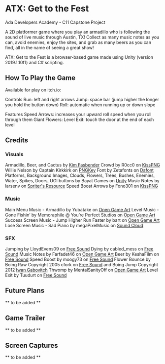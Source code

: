 # ATX: Get to the Fest
Ada Developers Academy - C11 Capstone Project

A 2D platformer game where you play an armadillo who is following the sound of live music through Austin, TX! Collect as many music notes as you can, avoid enemies, enjoy the sites, and grab as many beers as you can find, all in the name of seeing a great show! 

ATX: Get to the Fest is a browser-based game made using Unity (version 2019.1.10f1) and C# scripting.

## How To Play the Game

Available for play on itch.io: 

Controls 
Run: left and right arrows
Jump: space bar (jump higher the longer you hold the button down)
Roll: automatic when running up or down slope

Features 
Speed Arrows: increases your upward roll speed when you roll through them
Giant Flowers: 
Level Exit: touch the door at the end of each level

## Credits
### Visuals
Armadillo, Beer, and Cactus by [Kim Fasbender](https://github.com/Kimberly-Fasbender) 
Crowd by R0cc0 on [KissPNG](https://www.kisspng.com/png-extended-family-child-clip-art-cartoon-crowd-1336651/) 
Willie Nelson by Captain Kirkkirk on [PNGKey](https://www.pngkey.com/detail/u2w7o0o0q8r5w7a9_captain-kirkkirk-press-release-attachment-press-release-willie/) 
Font by Zetafonts on [Dafont](https://www.dafont.com/bubbleboddy-neue.font) 
Platforms, Background Images, Clouds, Flowers, Trees, Bushes, Enemies, Water, Spikes, Doors, UGI buttons by Bayat Games on [Unity](https://assetstore.unity.com/packages/2d/environments/free-platform-game-assets-85838) 
Music Notes by larsenv on [Spriter's Resource](https://www.spriters-resource.com/wii/wiimusic/sheet/78547/) 
Speed Boost Arrows by Fono301 on [KissPNG](https://www.kisspng.com/png-line-triangle-technology-clip-art-sprite-arrow-4853581/) 


### Music
Main Menu Music - Armadillo by Yubatake on [Open Game Art](https://opengameart.org/content/armadillo) 
Level Music - Gone Fishin’ by Memoraphile @ You’re Perfect Studios on [Open Game Art](https://opengameart.org/content/gone-fishin) 
Success Screen Music - Jump Higher Run Faster by bart on [Open Game Art](https://opengameart.org/content/jump-higher-run-faster-jump-run-miniboss-mix) 
Lose Screen Music - Sad Piano by megaPixelMusic on [Sound Cloud](https://soundcloud.com/megapixelmusic) 

### SFX
Jumping by LloydEvens09 on [Free Sound](https://freesound.org/people/LloydEvans09/sounds/187025/) 
Dying by cabled_mess on [Free Sound](https://freesound.org/people/cabled_mess/sounds/371451/) 
Music Notes by Farfadet46 on [Open Game Art](https://opengameart.org/content/bubbles-pop) 
Beer by KeshaFilm on [Free Sound](https://freesound.org/people/KeshaFilm/sounds/471834/) 
Speed Boost by moogy73 on [Free Sound](https://freesound.org/people/moogy73/sounds/425695/) 
Flower Bounce by Boing Raw Copyright 2005 cfork on [Free Sound](http://freesound.org/people/cfork/) and Boing Jump Copyright 2012 [Iwan Gabovitch](http://qubodup.net) 
Thwomp by MentalSanityOff on [Open Game Art](https://opengameart.org/content/jump-landing-sound) 
Level Exit by Tuudurt on [Free Sound](https://freesound.org/people/Tuudurt/sounds/258142/) 

## Future Plans
** to be added **

## Game Trailer
** to be added **

## Screen Captures
** to be added **
